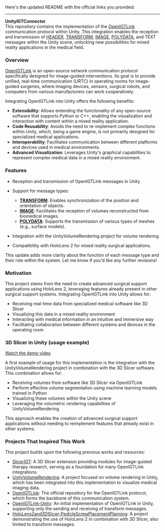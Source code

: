 Here's the updated README with the official links you provided:

---

**UnityIGTConnector**  
This repository contains the implementation of the [OpenIGTLink](https://openigtlink.org/) communication protocol within Unity. This integration enables the reception and transmission of [HEADER](https://openigtlink.org/developers/spec), [TRANSFORM](https://github.com/openigtlink/OpenIGTLink/blob/master/Documents/Protocol/transform.md), [IMAGE](https://github.com/openigtlink/OpenIGTLink/blob/master/Documents/Protocol/image.md), [POLYDATA](https://github.com/openigtlink/OpenIGTLink/blob/master/Documents/Protocol/polydata.md), and TEXT messages within the Unity scene, unlocking new possibilities for mixed reality applications in the medical field.

### Overview  
[OpenIGTLink](https://openigtlink.org/) is an open-source network communication protocol specifically designed for image-guided interventions. Its goal is to provide unified, real-time communication (URTC) in operating rooms for image-guided surgeries, where imaging devices, sensors, surgical robots, and computers from various manufacturers can work cooperatively.

Integrating OpenIGTLink into Unity offers the following benefits:

- **Extensibility**: Allows extending the functionality of any open-source software that supports Python or C++, enabling the visualization and interaction with content within a mixed reality application.
- **Code Reusability**: Avoids the need to re-implement complex functions within Unity, which, being a game engine, is not primarily designed for specialized medical applications.
- **Interoperability**: Facilitates communication between different platforms and devices used in medical environments.
- **Advanced Visualization**: Leverages Unity's graphical capabilities to represent complex medical data in a mixed reality environment.

### Features

- Reception and transmission of OpenIGTLink messages in Unity
- Support for message types:
  - **[TRANSFORM](https://github.com/openigtlink/OpenIGTLink/blob/master/Documents/Protocol/transform.md)**: Enables synchronization of the position and orientation of objects.
  - **[IMAGE](https://github.com/openigtlink/OpenIGTLink/blob/master/Documents/Protocol/image.md)**: Facilitates the reception of volumes reconstructed from biomedical images.
  - **[POLYDATA](https://github.com/openigtlink/OpenIGTLink/blob/master/Documents/Protocol/polydata.md)**: Supports the transmission of various types of meshes (e.g., surface models).

- Integration with the UnityVolumeRendering project for volume rendering.
- Compatibility with HoloLens 2 for mixed reality surgical applications.


This update adds more clarity about the function of each message type and their role within the system. Let me know if you'd like any further revisions!

### Motivation  
This project stems from the need to create advanced surgical support applications using HoloLens 2, leveraging features already present in other surgical support systems. Integrating OpenIGTLink into Unity allows for:

- Receiving real-time data from specialized medical software like 3D Slicer
- Visualizing this data in a mixed reality environment
- Interacting with medical information in an intuitive and immersive way
- Facilitating collaboration between different systems and devices in the operating room

### 3D Slicer in Unity (usage example)  

[Watch the demo video](./assets/3D-Slicer-Unity.mp4)

A first example of usage for this implementation is the integration with the UnityVolumeRendering project in combination with the 3D Slicer software. This combination allows for:

- Receiving volumes from software like 3D Slicer via OpenIGTLink
- Perform effective volume segmentation using machine learning models trained in Python
- Visualizing these volumes within the Unity scene
- Leveraging the volumetric rendering capabilities of UnityVolumeRendering

This approach enables the creation of advanced surgical support applications without needing to reimplement features that already exist in other systems.

### Projects That Inspired This Work

This project builds upon the following previous works and resources:

- [SlicerIGT](https://github.com/SlicerIGT/SlicerIGT.git): A 3D Slicer extension providing modules for image-guided therapy research, serving as a foundation for many OpenIGTLink integrations.
- [UnityVolumeRendering](https://github.com/mlavik1/UnityVolumeRendering.git): A project focused on volume rendering in Unity, which has been integrated into this implementation to visualize medical imaging data.
- [OpenIGTLink](https://github.com/openigtlink/OpenIGTLink): The official repository for the OpenIGTLink protocol, which forms the backbone of this communication system.
- [OpenIGTLink-Unity](https://github.com/franklinwk/OpenIGTLink-Unity.git): An initial implementation of OpenIGTLink in Unity, supporting only the sending and receiving of transform messages.
- [HoloLens2and3DSlicer-PedicleScrewPlacementPlanning](https://github.com/BSEL-UC3M/HoloLens2and3DSlicer-PedicleScrewPlacementPlanning.git): A project demonstrating the use of HoloLens 2 in combination with 3D Slicer, also limited to transform messages.
